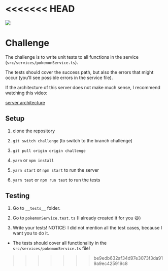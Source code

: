 <<<<<<< HEAD
=======
<img src="https://thoughtcatalog.com/wp-content/uploads/2018/06/leftoverpuns-pokemon.jpg" />

# Challenge

The challenge is to write unit tests to all functions in the service (`src/services/pokemonService.ts`).

The tests should cover the success path, but also the errors that might occur (you'll see possible errors in the service file).

If the architecture of this server does not make much sense, I recommend watching this video:

[server architecture](https://vimeo.com/719870876/7d0bd79580)

## Setup

1. clone the repository

2. `git switch challenge` (to switch to the branch challenge)

3. `git pull origin origin challenge`

4. `yarn` or `npm install`

5. `yarn start` or `npm start` to run the server

6. `yarn test` or `npm run test` to run the tests

## Testing

1. Go to `__tests__` folder.

2. Go to `pokemonService.test.ts` (I already created it for you 😃)

3. Write your tests! NOTICE: I did not mention all the test cases, because I want you to do it.

- The tests should cover all functionality in the `src/services/pokemonService.ts` file!
>>>>>>> be9edb632af34d97e3073f3da919a9ec425919c8
